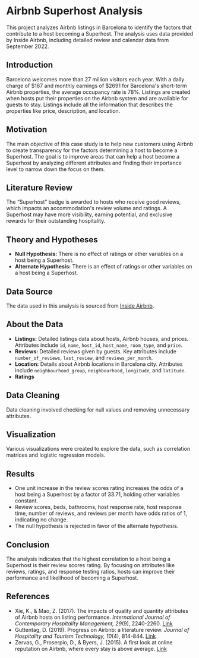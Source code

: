 # Airbnb Superhost Analysis

This project analyzes Airbnb listings in Barcelona to identify the factors that contribute to a host becoming a Superhost. The analysis uses data provided by Inside Airbnb, including detailed review and calendar data from September 2022.

## Introduction

Barcelona welcomes more than 27 million visitors each year. With a daily charge of $167 and monthly earnings of $2691 for Barcelona's short-term Airbnb properties, the average occupancy rate is 78%. Listings are created when hosts put their properties on the Airbnb system and are available for guests to stay. Listings include all the information that describes the properties like price, description, and location.

## Motivation

The main objective of this case study is to help new customers using Airbnb to create transparency for the factors determining a host to become a Superhost. The goal is to improve areas that can help a host become a Superhost by analyzing different attributes and finding their importance level to narrow down the focus on them.

## Literature Review

The “Superhost” badge is awarded to hosts who receive good reviews, which impacts an accommodation's review volume and ratings. A Superhost may have more visibility, earning potential, and exclusive rewards for their outstanding hospitality.

## Theory and Hypotheses

- **Null Hypothesis:** There is no effect of ratings or other variables on a host being a Superhost.
- **Alternate Hypothesis:** There is an effect of ratings or other variables on a host being a Superhost.

## Data Source

The data used in this analysis is sourced from [Inside Airbnb](https://insideairbnb.com/barcelona/).

## About the Data

- **Listings:** Detailed listings data about hosts, Airbnb houses, and prices. Attributes include `id`, `name`, `host_id`, `host_name`, `room_type`, and `price`.
- **Reviews:** Detailed reviews given by guests. Key attributes include `number_of_reviews`, `last_review`, and `reviews_per_month`.
- **Location:** Details about Airbnb locations in Barcelona city. Attributes include `neighbourhood_group`, `neighbourhood`, `longitude`, and `latitude`.
- **Ratings**

## Data Cleaning

Data cleaning involved checking for null values and removing unnecessary attributes.

## Visualization

Various visualizations were created to explore the data, such as correlation matrices and logistic regression models.

## Results

- One unit increase in the review scores rating increases the odds of a host being a Superhost by a factor of 33.71, holding other variables constant.
- Review scores, beds, bathrooms, host response rate, host response time, number of reviews, and reviews per month have odds ratios of 1, indicating no change.
- The null hypothesis is rejected in favor of the alternate hypothesis.

## Conclusion

The analysis indicates that the highest correlation to a host being a Superhost is their review scores rating. By focusing on attributes like reviews, ratings, and response testing ratios, hosts can improve their performance and likelihood of becoming a Superhost.

## References

- Xie, K., & Mao, Z. (2017). The impacts of quality and quantity attributes of Airbnb hosts on listing performance. *International Journal of Contemporary Hospitality Management, 29*(9), 2240-2260. [Link](https://doi.org/10.1108/IJCHM-07-2016-0345)
- Guttentag, D. (2019). Progress on Airbnb: a literature review. *Journal of Hospitality and Tourism Technology, 10*(4), 814-844. [Link](https://doi.org/10.1108/JHTT-08-2018-0075)
- Zervas, G., Proserpio, D., & Byers, J. (2015). A first look at online reputation on Airbnb, where every stay is above average. [Link](https://ssrn.com/abstract=2554500)
